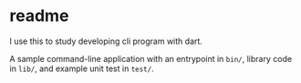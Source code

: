 # readme

I use this to study developing cli program with dart.

A sample command-line application with an entrypoint in `bin/`, library code
in `lib/`, and example unit test in `test/`.
